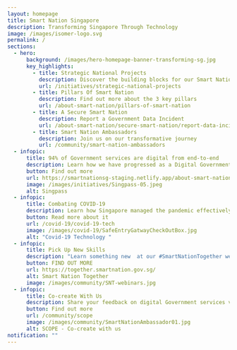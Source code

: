 ```yaml
---
layout: homepage
title: Smart Nation Singapore
description: Transforming Singapore Through Technology
image: /images/isomer-logo.svg
permalink: /
sections:
  - hero:
      background: /images/hero-homepage-banner-transforming-sg.jpg
      key_highlights:
        - title: Strategic National Projects
          description: Discover the building blocks for our Smart Nation
          url: /initiatives/strategic-national-projects
        - title: Pillars Of Smart Nation
          description: Find out more about the 3 key pillars
          url: /about-smart-nation/pillars-of-smart-nation
        - title: A Secure Smart Nation
          description: Report a Government Data Incident
          url: /about-smart-nation/secure-smart-nation/report-data-incident
        - title: Smart Nation Ambassadors
          description: Join us on our transformative journey
          url: /community/smart-nation-ambassadors
  - infopic:
      title: 94% of Government services are digital from end-to-end
      description: Learn how we have progressed as a Digital Government
      button: Find out more
      url: https://smartnationsg-staging.netlify.app/about-smart-nation/pillars-of-smart-nation#the-progress-so-far
      image: /images/initiatives/Singpass-05.jpeg
      alt: Singpass
  - infopic:
      title: Combating COVID-19
      description: Learn how Singapore managed the pandemic effectively with technology
      button: Read more about it
      url: /covid-19/covid-19-tech
      image: /images/covid-19/SafeEntryGatwayCheckOutBox.jpg
      alt: "Covid-19 Technology "
  - infopic:
      title: Pick Up New Skills
      description: "Learn something new  at our #SmartNationTogether webinars and workshops"
      button: FIND OUT MORE
      url: https://together.smartnation.gov.sg/
      alt: Smart Nation Together
      image: /images/community/SNT-webinars.jpg
  - infopic:
      title: Co-create With Us
      description: Share your feedback on digital Government services via SCOPE
      button: Find out more
      url: /community/scope
      image: /images/community/SmartNationAmbassador01.jpg
      alt: SCOPE - Co-create with us
notification: ""
---
```

